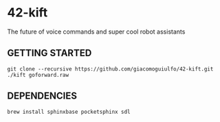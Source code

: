 # 42-kift
The future of voice commands and super cool robot assistants

## GETTING STARTED
```
git clone --recursive https://github.com/giacomoguiulfo/42-kift.git
./kift goforward.raw
```

## DEPENDENCIES
```
brew install sphinxbase pocketsphinx sdl
```
